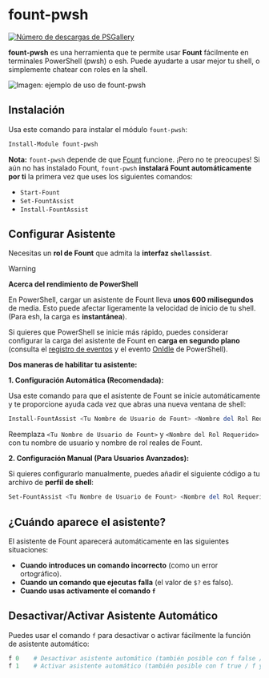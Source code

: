 # fount-pwsh

[![Número de descargas de PSGallery](https://img.shields.io/powershellgallery/dt/fount-pwsh)](https://www.powershellgallery.com/packages/fount-pwsh)

**fount-pwsh** es una herramienta que te permite usar **Fount** fácilmente en terminales PowerShell (pwsh) o esh.
Puede ayudarte a usar mejor tu shell, o simplemente chatear con roles en la shell.

![Imagen: ejemplo de uso de fount-pwsh](https://github.com/user-attachments/assets/93afee48-93d4-42c7-a5e0-b7f5c93bdee9)

## Instalación

Usa este comando para instalar el módulo `fount-pwsh`:

```powershell
Install-Module fount-pwsh
```

**Nota:** `fount-pwsh` depende de que [Fount](https://github.com/steve02081504/fount) funcione.
¡Pero no te preocupes!
Si aún no has instalado Fount, `fount-pwsh` **instalará Fount automáticamente por ti** la primera vez que uses los siguientes comandos:

- `Start-Fount`
- `Set-FountAssist`
- `Install-FountAssist`

## Configurar Asistente

Necesitas un **rol de Fount** que admita la **interfaz `shellassist`**.

> [!WARNING]
> **Acerca del rendimiento de PowerShell**
>
> En PowerShell, cargar un asistente de Fount lleva **unos 600 milisegundos** de media. Esto puede afectar ligeramente la velocidad de inicio de tu shell. (Para esh, la carga es **instantánea**).
>
> Si quieres que PowerShell se inicie más rápido, puedes considerar configurar la carga del asistente de Fount en **carga en segundo plano** (consulta el [registro de eventos](https://learn.microsoft.com/powershell/module/microsoft.powershell.utility/register-engineevent?view=powershell-7.5) y el evento [OnIdle](https://learn.microsoft.com/dotnet/api/system.management.automation.psengineevent.onidle?view=powershellsdk-7.4.0) de PowerShell).

**Dos maneras de habilitar tu asistente:**

**1. Configuración Automática (Recomendada):**

Usa este comando para que el asistente de Fount se inicie automáticamente y te proporcione ayuda cada vez que abras una nueva ventana de shell:

```powershell
Install-FountAssist <Tu Nombre de Usuario de Fount> <Nombre del Rol Requerido>
```

Reemplaza `<Tu Nombre de Usuario de Fount>` y `<Nombre del Rol Requerido>` con tu nombre de usuario y nombre de rol reales de Fount.

**2. Configuración Manual (Para Usuarios Avanzados):**

Si quieres configurarlo manualmente, puedes añadir el siguiente código a tu archivo de **perfil de shell**:

```powershell
Set-FountAssist <Tu Nombre de Usuario de Fount> <Nombre del Rol Requerido>
```

## ¿Cuándo aparece el asistente?

El asistente de Fount aparecerá automáticamente en las siguientes situaciones:

- **Cuando introduces un comando incorrecto** (como un error ortográfico).
- **Cuando un comando que ejecutas falla** (el valor de `$?` es falso).
- **Cuando usas activamente el comando `f`**

## Desactivar/Activar Asistente Automático

Puedes usar el comando `f` para desactivar o activar fácilmente la función de asistente automático:

```powershell
f 0    # Desactivar asistente automático (también posible con f false / f no / f n / f disable / f unset / f off etc.)
f 1    # Activar asistente automático (también posible con f true / f yes / f y / f enable / f set / f on etc.)
```
